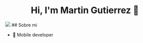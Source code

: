 <div align="center">
<h1 align="center">Hi, I'm <a>Martin Gutierrez</a> 👋</h1>
</div>
<img src="https://postimg.cc/bDwPDYNn">
## Sobre mi

- 📲 Mobile developer

<!--
**Martingz27/Martingz27** is a ✨ _special_ ✨ repository because its `README.md` (this file) appears on your GitHub profile.

Here are some ideas to get you started:

- 🔭 I’m currently working on ...
- 🌱 I’m currently learning ...
- 👯 I’m looking to collaborate on ...
- 🤔 I’m looking for help with ...
- 💬 Ask me about ...
- 📫 How to reach me: ...
- 😄 Pronouns: ...
- ⚡ Fun fact: ...
-->
